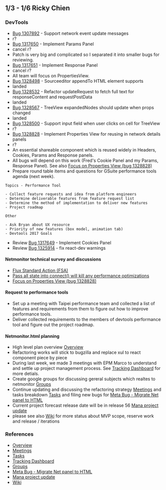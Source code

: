 ## 1/3 - 1/6 Ricky Chien

### DevTools
* [Bug 1307892](https://bugzilla.mozilla.org/show_bug.cgi?id=1307892) - Support network event update messages 
 * r?
* [Bug 1317650](https://bugzilla.mozilla.org/show_bug.cgi?id=1317650) - Implement Params Panel
 * cancel r?
 * Patch is very big and complicated so I separated it into smaller bugs for reviewing.
* [Bug 1317651](https://bugzilla.mozilla.org/show_bug.cgi?id=1317651) - Implement Response Panel
 * cancel r?
 * All team will focus on PropertiesView.
* [Bug 1328498](https://bugzilla.mozilla.org/show_bug.cgi?id=1328498) - Sourceeditor appendTo HTML element supports
 * landed
* [Bug 1328532](https://bugzilla.mozilla.org/show_bug.cgi?id=1328532) - Refactor updateRequest to fetch full text for responseContent and requestPostData
 * landed
* [Bug 1328567](https://bugzilla.mozilla.org/show_bug.cgi?id=1328567) - TreeView expandedNodes should update when props changed
 * landed
* [Bug 1328500](https://bugzilla.mozilla.org/show_bug.cgi?id=1328500) - Support input field when user clicks on cell for TreeView
 * r?
* [Bug 1328828](https://bugzilla.mozilla.org/show_bug.cgi?id=1328828) - Implement Properties View for reusing in network details panels
 * r?
 * An essential shareable component which is reused widely in Headers, Cookies, Params and Response panels.
 * All bugs will depend on this work (Fred's Cookie Panel and my Params, Response Panel). See also [Focus on Properties View (bug 1328828)](https://groups.google.com/a/mozilla.com/forum/?utm_medium=email&utm_source=footer#!topic/netmonitor/UPK2o_ONsUE)
* Prepare round table items and questions for GSuite performance tools agenda (next week).
```
Topics - Performance Tool

- Collect feature requests and idea from platform engineers
- Determine deliverable features from feature request list
- Determine the method of implementation to deliver new features
- Project roadmap

Other

- Ask Bryan about UX resource
- Priority of new features (box model, animation tab)
- Devtools 2017 Goals
```

* Review [Bug 1317649](https://bugzilla.mozilla.org/show_bug.cgi?id=1317649) - Implement Cookies Panel
* Review [Bug 1325914](https://bugzilla.mozilla.org/show_bug.cgi?id=1325914) - fix react-dev warnings

#### Netmonitor technical survey and discussions

* [Flux Standard Action (FSA)](https://groups.google.com/a/mozilla.com/forum/#!msg/netmonitor/CcIgCLLukVc/3lZtlJJgAwAJ)
* [Pass all state into connect() will kill any performance optimizations](https://groups.google.com/a/mozilla.com/forum/#!topic/netmonitor/Oq8MyZ7tfDk)
* [Focus on Properties View (bug 1328828)](https://groups.google.com/a/mozilla.com/forum/?utm_medium=email&utm_source=footer#!topic/netmonitor/UPK2o_ONsUE)

#### Request to performance tools
 * Set up a meeting with Taipei performance team and collected a list of features and requirements from them to figure out how to improve performance tools.
 * Deliver collected requirements to the members of devtools performance tool and figure out the project roadmap.

#### Netmonitor.html planning
 * High level plan overview [Overview]
 * Refactoring works will stick to bugzilla and replace xul to react component piece by piece
 * During last week, we made 3 meetings with EPM Marco to understand and settle up project management process. See [Tracking Dashboard] for more detials.
 * Create google groups for discussing gereral subjects which realtes to netmonitor [Groups]
 * Continue updating and discussing the refactoring strategy [Meetings] and tasks breakdown [Tasks] and filing new bugs for [Meta Bug - Migrate Net panel to HTML]
 * Current project forecast release date will be in release 56 [Mana project update]
 * please see also [Wiki] for more status about MVP scope, reserve work and release / iterations

### References
* [Overview]
* [Meetings]
* [Tasks]
* [Tracking Dashboard]
* [Groups]
* [Meta Bug - Migrate Net panel to HTML]
* [Mana project update]
* [Wiki]

[Overview]: https://docs.google.com/document/d/19lyV04YtfX9X5ev2rhFeIuQPaVApgl8qdFpe4Rw4Np4/edit?usp=sharing
[Meetings]: https://docs.google.com/a/mozilla.com/document/d/1FneFiHkLMJjWFhFYI13IWlr02W5mCRsEqZQPUJHWmSU/edit?usp=sharing
[Tasks]: https://docs.google.com/document/d/1NUiCCwDutuuNQhKXYnBFt28LX0qFIylgXwmxHeuRKtY/edit?usp=sharing
[Tracking Dashboard]: https://docs.google.com/spreadsheets/d/17BXGCnQ5AFew1BBhXXsBxP3G_JpyLMow8HjEcivvEZQ/edit?usp=sharing
[Groups]: https://groups.google.com/a/mozilla.com/forum/#!forum/netmonitor
[Meta Bug - Migrate Net panel to HTML]: https://bugzilla.mozilla.org/show_bug.cgi?id=1307743
[Mana project update]: https://mana.mozilla.org/wiki/display/PM/Netmonitor+Project+Update
[Wiki]: https://wiki.mozilla.org/DevTools/Netmonitor
